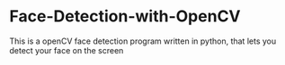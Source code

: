 # Face-Detection-with-OpenCV
This is a openCV face detection program written in python, that lets you detect your face on the screen
